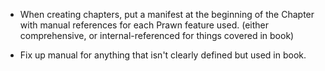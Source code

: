 * When creating chapters, put a manifest at the beginning of the Chapter with
manual references for each Prawn feature used. (either comprehensive, 
or internal-referenced for things covered in book)

* Fix up manual for anything that isn't clearly defined but used in book.
